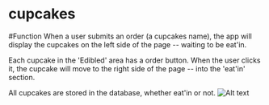 # cupcakes
#Function
When a user submits an order (a cupcakes name), the app will display the cupcakes on the left side of the page -- waiting to be eat'in.

Each cupcake in the 'Edibled' area has a order button. When the user clicks it, the cupcake will move to the right side of the page -- into the 'eat'in' section.

All cupcakes are stored in the database, whether eat'in or not.
![Alt text]( images/untitled.png)
